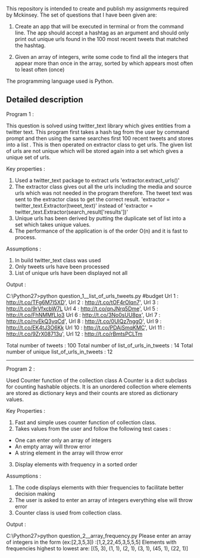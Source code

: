 This repository is intended to create and publish my assignments required by Mckinsey. The set of questions that I have been given are:

1. Create an app that will be executed in terminal or from the command line. The app should accept a hashtag as an argument and should only print out unique urls found in the 100 most recent tweets that matched the hashtag.

2. Given an array of integers, write some code to find all the integers that appear more than once in the array, sorted by which appears most often to least often (once)

The programming language used is  Python.

Detailed description
------------------------------------------------------------------------------------------------------------------
Program 1 : 

This question is solved using twitter_text library which gives entities from a twitter text. This program first takes a hash tag from the user by command prompt and then using the same searches first 100 recent tweets and stores into a list . This is then operated on extractor class to get urls. The given list of urls are not unique which will be stored again into a set which gives a unique set of urls.

Key properties :

1. Used a twitter_text package to extract urls 'extractor.extract_urls()'
2. The extractor class gives out all the urls including the media and source urls which was not needed in the program therefore. The tweet text was sent to the extractor class to get the correct result. 'extractor = twitter_text.Extractor(tweet_text)' instead of 'extractor = twitter_text.Extractor(search_result['results'])'
3. Unique urls has been derived by putting the duplicate set of list into a set which takes unique values.
4. The performance of the application is of the order O(n) and it is fast to process.

Assumptions :

1. In build twitter_text class was used 
2. Only tweets urls have been processed
3. List of unique urls have been displayed not all

Output :

C:\Python27>python question_1__list_of_urls_tweets.py #budget
 Url 1 :  http://t.co/TFg6M7I5XD',
 Url 2 :  http://t.co/tOF4rOlqn7',
 Url 3 :  http://t.co/9rVfxcbW7L
 Url 4 :  http://t.co/qnJNrq5Dme',
 Url 5 :  http://t.co/FhNMMfLIo3
 Url 6 :  http://t.co/3No0sUU8px',
 Url 7 :  http://t.co/nvEkQ3yqCd',
 Url 8 :  http://t.co/0UlQz7nggO',
 Url 9 :  http://t.co/EK4tJ3O6Kk
 Url 10 :  http://t.co/PDAjSmqKMC',
 Url 11 :  http://t.co/9ZrX08713u',
 Url 12 :  http://t.co/rBmtsPCLTm
 
 Total number of tweets :  100
 Total number of list_of_urls_in_tweets :  14 
 Total number of unique list_of_urls_in_tweets :  12

-------------------------------------------------------------------------------------------------------
Program 2 : 

Used Counter function of the collection class A Counter is a dict subclass for counting hashable objects. It is an unordered collection where elements are stored as dictionary keys and their counts are stored as dictionary values.

Key Properties :

1. Fast and simple uses counter function of collection class.
2. Takes values from the user and follow the following test cases :
  - One can enter only an array of integers
  - An empty array will throw error
  - A string element in the array will throw error
3. Display elements with frequency in a sorted order

Assumptions :

1. The code displays elements with thier frequencies to facilitate better decision making
2. The user is asked to enter an array of integers everything else will throw error
3. Counter class is used from collection class.

Output :


C:\Python27>python question_2__array_frequency.py
Please enter an array of integers in the form (ex:[2,3,5,3]) :[1,2,22,45,3,5,5,5]
Elements with frequencies highest to lowest are: [(5, 3), (1, 1), (2, 1), (3, 1), (45, 1), (22, 1)]

